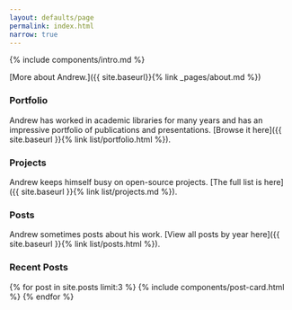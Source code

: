 ```yaml
---
layout: defaults/page
permalink: index.html
narrow: true
---
```


{% include components/intro.md %}

[More about Andrew.]({{ site.baseurl}}{% link _pages/about.md %})

### Portfolio

Andrew has worked in academic libraries for many years and has an impressive portfolio of publications and presentations. [Browse it here]({{ site.baseurl }}{% link list/portfolio.html %}).


### Projects

Andrew keeps himself busy on open-source projects. [The full list is here]({{ site.baseurl }}{% link list/projects.md %}).


### Posts

Andrew sometimes posts about his work. [View all posts by year here]({{ site.baseurl }}{% link list/posts.html %}).

### Recent Posts

{% for post in site.posts limit:3 %}
{% include components/post-card.html %}
{% endfor %}
